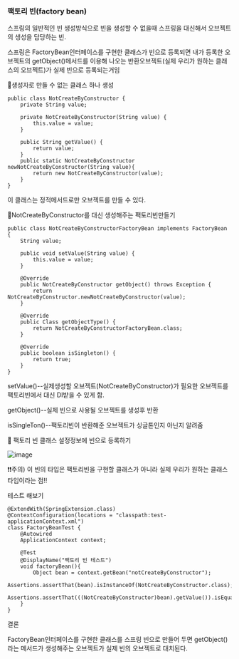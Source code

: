 <h3>팩토리 빈(factory bean)</h3>
스프링의 일반적인 빈 생성방식으로 빈을 생성할 수 없을때 스프링을 대신해서 오브젝트의 생성을 담당하는 빈.

스프링은 FactoryBean인터페이스를 구현한 클래스가 빈으로 등록되면 내가 등록한 오브젝트의 getObject()메서드를 이용해 나오는 반환오브젝트(실제 우리가 원하는 클래스의 오브젝트)가 실제 빈으로 등록되는거임

🧐생성자로 만들 수 없는 클래스 하나 생성
```
public class NotCreateByConstructor {
    private String value;

    private NotCreateByConstructor(String value) {
        this.value = value;
    }

    public String getValue() {
        return value;
    }
    public static NotCreateByConstructor newNotCreateByConstructor(String value){
        return new NotCreateByConstructor(value);
    }
}
```

이 클래스는 정적메서드로만 오브젝트를 만들 수 있다. 

🧐NotCreateByConstructor를 대신 생성해주는 팩토리빈만들기
```
public class NotCreateByConstructorFactoryBean implements FactoryBean {
    String value;

    public void setValue(String value) {
        this.value = value;
    }

    @Override
    public NotCreateByConstructor getObject() throws Exception {
        return NotCreateByConstructor.newNotCreateByConstructor(value);
    }

    @Override
    public Class getObjectType() {
        return NotCreateByConstructorFactoryBean.class;
    }

    @Override
    public boolean isSingleton() {
        return true;
    }
}
```
setValue()--실제생성할 오브젝트(NotCreateByConstructor)가 필요한 오브젝트를 팩토리빈에서 대신 DI받을 수 있게 함.

getObject()--실제 빈으로 사용될 오브젝트를 생성후 반환

isSingleTon()--팩토리빈이 반환해준 오브젝트가 싱글톤인지 아닌지 알려줌



🧐 팩토리 빈 클래스 설정정보에 빈으로 등록하기

![image](https://github.com/Jung-MinGi/SpringStudy/assets/118701129/64bf12d3-7b57-4e8c-bbeb-ef28f798db47)


❗❗주의) 이 빈의 타입은 팩토리빈을 구현할 클래스가 아니라 실제 우리가 원하는 클래스 타입이라는 점!!

테스트 해보기 
```
@ExtendWith(SpringExtension.class)
@ContextConfiguration(locations = "classpath:test-applicationContext.xml")
class FactoryBeanTest {
    @Autowired
    ApplicationContext context;

    @Test
    @DisplayName("팩토리 빈 테스트")
    void factoryBean(){
        Object bean = context.getBean("notCreateByConstructor");
        Assertions.assertThat(bean).isInstanceOf(NotCreateByConstructor.class);
        Assertions.assertThat(((NotCreateByConstructor)bean).getValue()).isEqualTo("FactoryBean!!");
    }
}
```
결론

FactoryBean인터페이스를 구현한 클래스를 스프링 빈으로 만들어 두면 getObject()라는 메서드가 생성해주는 오브젝트가 실제 빈의 오브젝트로 대치된다.
